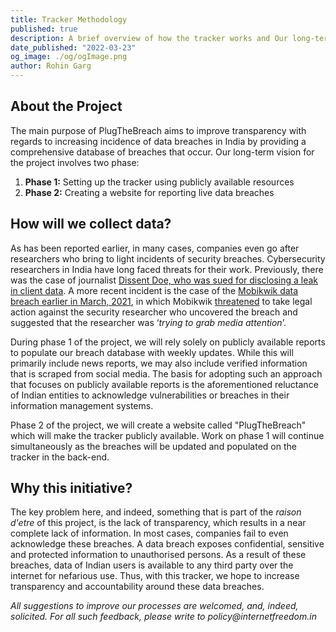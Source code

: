 ```yaml
---
title: Tracker Methodology
published: true
description: A brief overview of how the tracker works and Our long-term vision for this project
date_published: "2022-03-23"
og_image: ./og/ogImage.png
author: Rohin Garg
---
```


## About the Project

The main purpose of PlugTheBreach aims to improve transparency with regards to increasing incidence of data breaches in India by providing a comprehensive database of breaches that occur. Our long-term vision for the project involves two phase:

1.  **Phase 1:** Setting up the tracker using publicly available resources
2.  **Phase 2:** Creating a website for reporting live data breaches

## How will we collect data?

As has been reported earlier, in many cases, companies even go after researchers who bring to light incidents of security breaches. Cybersecurity researchers in India have long faced threats for their work. Previously, there was the case of journalist [Dissent Doe, who was sued for disclosing a leak in client data](https://internetfreedom.in/security-researchers-need-legislative-protection-from-vexatious-lawsuits/). A more recent incident is the case of the [Mobikwik data breach earlier in March, 2021](https://internetfreedom.in/mobikwik-data-breach/), in which Mobikwik [threatened](https://twitter.com/MobiKwik/status/1367489330902675463) to take legal action against the security researcher who uncovered the breach and suggested that the researcher was ‘_trying to grab media attention_’.

During phase 1 of the project, we will rely solely on publicly available reports to populate our breach database with weekly updates. While this will primarily include news reports, we may also include verified information that is scraped from social media. The basis for adopting such an approach that focuses on publicly available reports is the aforementioned reluctance of Indian entities to acknowledge vulnerabilities or breaches in their information management systems.

Phase 2 of the project, we will create a website called "PlugTheBreach" which will make the tracker publicly available. Work on phase 1 will continue simultaneously as the breaches will be updated and populated on the tracker in the back-end.

## Why this initiative?

The key problem here, and indeed, something that is part of the _raison d'etre_ of this project, is the lack of transparency, which results in a near complete lack of information. In most cases, companies fail to even acknowledge these breaches. A data breach exposes confidential, sensitive and protected information to unauthorised persons. As a result of these breaches, data of Indian users is available to any third party
over the internet for nefarious use. Thus, with this tracker, we hope to increase transparency and accountability around these data breaches.

_All suggestions to improve our processes are welcomed, and, indeed,
solicited. For all such feedback, please write to
policy@internetfreedom.in_
